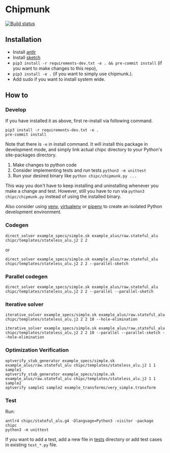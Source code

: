 # Chipmunk

[![Build status](https://ci.appveyor.com/api/projects/status/060fwhaq3vfvt22n/branch/master?svg=true)](https://ci.appveyor.com/project/anirudhSK/chipmunk-hhg5f/branch/master)

## Installation
- Install [antlr](https://www.antlr.org/)
- Install [sketch](https://people.csail.mit.edu/asolar/sketch-1.7.5.tar.gz)
- `pip3 install -r requirements-dev.txt -e . && pre-commit install` (if you want to make changes to
  this repo),
- `pip3 install -e .` (if you want to simply use chipmunk.).
- Add sudo if you want to install system wide.

## How to

### Develop

If you have installed it as above, first re-install via following command.

```shell
pip3 install -r requirements-dev.txt -e .
pre-commit install
```

Note that there is `-e` in install command. It will install this package in
development mode, and simply link actual chipc directory to your Python's
site-packages directory.

1. Make changes to python code
2. Consider implementing tests and run tests `python3 -m unittest`
3. Run your desired binary like `python chipc/chipmunk.py ...`

This way you don't have to keep installing and uninstalling whenever you make a
change and test. However, still you have to run via `python3 chipc/chipmunk.py`
instead of using the installed binary.

Also consider using [venv](https://docs.python.org/3/library/venv.html),
[virtualenv](https://virtualenv.pypa.io/en/latest/) or
[pipenv](https://pipenv.readthedocs.io/en/latest/) to create an isolated Python
development environment.


### Codegen

```shell
direct_solver example_specs/simple.sk example_alus/raw.stateful_alu chipc/templates/stateless_alu.j2 2 2
```

or
```shell
direct_solver example_specs/simple.sk example_alus/raw.stateful_alu chipc/templates/stateless_alu.j2 2 2 --parallel-sketch
```

### Parallel codegen

```shell
direct_solver example_specs/simple.sk example_alus/raw.stateful_alu chipc/templates/stateless_alu.j2 2 2 --parallel --parallel-sketch
```

### Iterative solver
```shell
iterative_solver example_specs/simple.sk example_alus/raw.stateful_alu chipc/templates/stateless_alu.j2 2 2 10 --hole-elimination
```

```shell
iterative_solver example_specs/simple.sk example_alus/raw.stateful_alu chipc/templates/stateless_alu.j2 2 2 10 --parallel --parallel-sketch --hole-elimination
```


### Optimization Verification

```shell
optverify_stub_generator example_specs/simple.sk example_alus/raw.stateful_alu chipc/templates/stateless_alu.j2 1 1 sample1
optverify_stub_generator example_specs/simple.sk example_alus/raw.stateful_alu chipc/templates/stateless_alu.j2 1 1 sample2
optverify sample1 sample2 example_transforms/very_simple.transform
```

### Test

Run:

```shell
antlr4 chipc/stateful_alu.g4 -Dlanguage=Python3 -visitor -package chipc
python3 -m unittest
```

If you want to add a test, add a new file in [tests](tests/) directory or add
test cases in existing `test_*.py` file.
